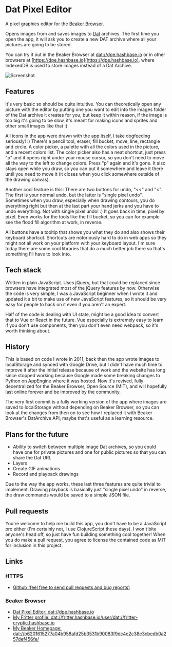 # Dat Pixel Editor

A pixel graphics editor for the [Beaker Browser](https://beakerbrowser.com/).

Opens images from and saves images to [Dat](https://datproject.org/) archives. The first time you open the app, it will ask you to create a new DAT archive where all your pictures are going to be stored.

You can try it out in the Beaker Browser at [dat://dpe.hashbase.io](dat://dpe.hashbase.io) or in other browsers at [https://dpe.hashbase.io](https://dpe.hashbase.io), where IndexedDB is used to store images instead of a Dat Archive.

![Screenshot](https://i.imgur.com/EZEX3X0.png)

## Features

It's very basic so should be quite intuitive. You can theoretically open any picture with the editor by putting one you want to edit into the images folder of the Dat archive it creates for you, but keep it within reason, if the image is too big it's going to be slow, it's meant for making icons and sprites and other small images like that :)

All icons in the app were drawn with the app itself, I take dogfeeding seriously! :) There's a pencil tool, eraser, fill bucket, move, line, rectangle and circle. A color picker, a palette with all the colors used in the picture, and a recent colors list. The color picker also has a neat shortcut, just press "p" and it opens right under your mouse cursor, so you don't need to move all the way to the left to change colors. Press "p" again and it's gone. It also stays open while you draw, so you can put it somewhere and leave it there until you need to move it (it closes when you click somewhere outside of the drawing canvas).

Another cool feature is this: There are two buttons for undo, "<<" and "<". The first is your normal undo, but the latter is "single pixel undo". Sometimes when you draw, especially when drawing contours, you do everything right but then at the last part your hand jerks and you have to undo everything. Not with single pixel undo! :) It goes back in time, pixel by pixel. Even works for the tools like the fill bucket, so you can for example see the flood fill algorithm at work, in reverse.

All buttons have a tooltip that shows you what they do and also shows their keyboard shortcut. Shortcuts are notoriously hard to do in web apps so they might not all work on your platform with your keyboard layout. I'm sure today there are some cool libraries that do a much better job there so that's something I'll have to look into.

## Tech stack

Written in plain JavaScript. Uses jQuery, but that could be replaced since browsers have integrated most of the jQuery features by now. Otherwise the code is very simple, I was a JavaScript beginner when I wrote it and updated it a bit to make use of new JavaScript features, so it should be very easy for people to hack on it even if you aren't an expert.

Half of the code is dealing with UI state, might be a good idea to convert that to Vue or React in the future. Vue especially is extremely easy to learn if you don't use components, then you don't even need webpack, so it's worth thinking about.

## History

This is based on code I wrote in 2011, back then the app wrote images to localStorage and synced with Google Drive, but I didn't have much time to improve it after the initial release because of work and the website has long since stopped working because Google made some breaking changes to Python on AppEngine where it was hosted. Now it's revived, fully decentralized for the Beaker Browser, Open Source (MIT), and will hopefully last online forever and be improved by the community.

The very first commit is a fully working version of the app where images are saved to localStorage without depending on Beaker Browser, so you can look at the changes from then on to see how I replaced it with Beaker Browser's DatArchive API, maybe that's useful as a learning resource.

## Plans for the future

- Ability to switch between multiple image Dat archives, so you could have one for private pictures and one for public pictures so that you can share the Dat URL
- Layers
- Create GIF animations
- Record and playback drawings

Due to the way the app works, these last three features are quite trivial to implement. Drawing playback is basically just "single pixel undo" in reverse, the draw commands would be saved to a simple JSON file.

## Pull requests

You're welcome to help me build this app, you don't have to be a JavaScript pro either (I'm certainly not, I use ClojureScript these days). I won't bite anyone's head off, so just have fun building something cool together! When you do make a pull request, you agree to license the contained code as MIT for inclusion in this project.

## Links

### HTTPS
- [Github (feel free to send pull requests and bug reports)](https://github.com/cryptowyrm/datpixeleditor)

### Beaker Browser
- [Dat Pixel Editor: dat://dpe.hashbase.io](dat://dpe.hashbase.io)
- [My Fritter profile: dat://fritter.hashbase.io/user/dat://fritter-cryptic.hashbase.io](dat://fritter.hashbase.io/user/dat://fritter-cryptic.hashbase.io)
- [My Beaker Homepage: dat://b6201615277a04b958afd25b3531b90083f9dc4e2c38e3cbedb0a257def456fe/](dat://b6201615277a04b958afd25b3531b90083f9dc4e2c38e3cbedb0a257def456fe/)